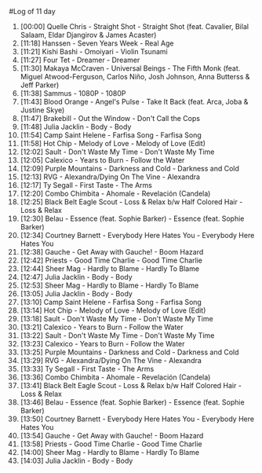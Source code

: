 #Log of 11 day

1. [00:00] Quelle Chris - Straight Shot - Straight Shot (feat. Cavalier, Bilal Salaam, Eldar Djangirov & James Acaster)
1. [11:18] Hanssen - Seven Years Week - Real Age
1. [11:21] Kishi Bashi - Omoiyari - Violin Tsunami
1. [11:27] Four Tet - Dreamer - Dreamer
1. [11:30] Makaya McCraven - Universal Beings - The Fifth Monk (feat. Miguel Atwood-Ferguson, Carlos Niño, Josh Johnson, Anna Butterss & Jeff Parker)
1. [11:38] Sammus - 1080P - 1080P
1. [11:43] Blood Orange - Angel's Pulse - Take It Back (feat. Arca, Joba & Justine Skye)
1. [11:47] Brakebill - Out the Window - Don't Call the Cops
1. [11:48] Julia Jacklin - Body - Body
1. [11:54] Camp Saint Helene - Farfisa Song - Farfisa Song
1. [11:58] Hot Chip - Melody of Love - Melody of Love (Edit)
1. [12:02] Sault - Don't Waste My Time - Don't Waste My Time
1. [12:05] Calexico - Years to Burn - Follow the Water
1. [12:09] Purple Mountains - Darkness and Cold - Darkness and Cold
1. [12:13] RVG - Alexandra/Dying On The Vine - Alexandra
1. [12:17] Ty Segall - First Taste - The Arms
1. [12:20] Combo Chimbita - Ahomale - Revelación (Candela)
1. [12:25] Black Belt Eagle Scout - Loss & Relax b/w Half Colored Hair - Loss & Relax
1. [12:30] Belau - Essence (feat. Sophie Barker) - Essence (feat. Sophie Barker)
1. [12:34] Courtney Barnett - Everybody Here Hates You - Everybody Here Hates You
1. [12:38] Gauche - Get Away with Gauche! - Boom Hazard
1. [12:42] Priests - Good Time Charlie - Good Time Charlie
1. [12:44] Sheer Mag - Hardly to Blame - Hardly To Blame
1. [12:47] Julia Jacklin - Body - Body
1. [12:53] Sheer Mag - Hardly to Blame - Hardly To Blame
1. [13:05] Julia Jacklin - Body - Body
1. [13:10] Camp Saint Helene - Farfisa Song - Farfisa Song
1. [13:14] Hot Chip - Melody of Love - Melody of Love (Edit)
1. [13:18] Sault - Don't Waste My Time - Don't Waste My Time
1. [13:21] Calexico - Years to Burn - Follow the Water
1. [13:22] Sault - Don't Waste My Time - Don't Waste My Time
1. [13:23] Calexico - Years to Burn - Follow the Water
1. [13:25] Purple Mountains - Darkness and Cold - Darkness and Cold
1. [13:29] RVG - Alexandra/Dying On The Vine - Alexandra
1. [13:33] Ty Segall - First Taste - The Arms
1. [13:36] Combo Chimbita - Ahomale - Revelación (Candela)
1. [13:41] Black Belt Eagle Scout - Loss & Relax b/w Half Colored Hair - Loss & Relax
1. [13:46] Belau - Essence (feat. Sophie Barker) - Essence (feat. Sophie Barker)
1. [13:50] Courtney Barnett - Everybody Here Hates You - Everybody Here Hates You
1. [13:54] Gauche - Get Away with Gauche! - Boom Hazard
1. [13:58] Priests - Good Time Charlie - Good Time Charlie
1. [14:00] Sheer Mag - Hardly to Blame - Hardly To Blame
1. [14:03] Julia Jacklin - Body - Body
